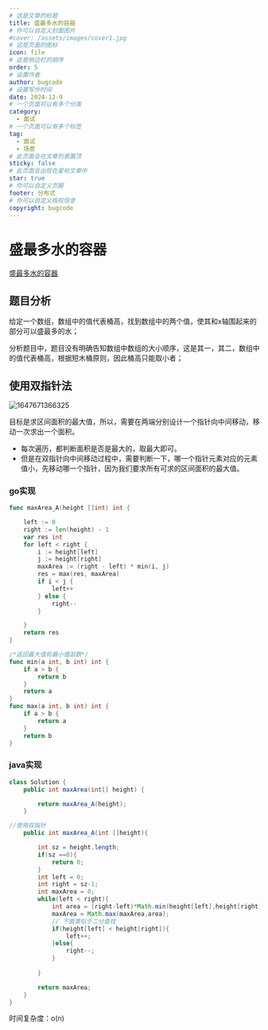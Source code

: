 ```yaml
---
# 这是文章的标题
title: 盛最多水的容器
# 你可以自定义封面图片
#cover: /assets/images/cover1.jpg
# 这是页面的图标
icon: file
# 这是侧边栏的顺序
order: 5
# 设置作者
author: bugcode
# 设置写作时间
date: 2024-12-9
# 一个页面可以有多个分类
category:
  - 面试
# 一个页面可以有多个标签
tag:
  - 面试
  - 场景
# 此页面会在文章列表置顶
sticky: false
# 此页面会出现在星标文章中
star: true
# 你可以自定义页脚
footer: 分布式
# 你可以自定义版权信息
copyright: bugcode
---
```


# 盛最多水的容器

[盛最多水的容器](https://leetcode-cn.com/problems/container-with-most-water/)

## 题目分析

给定一个数组，数组中的值代表桶高，找到数组中的两个值，使其和x轴围起来的部分可以盛最多的水；

分析题目中，题目没有明确告知数组中数组的大小顺序，这是其一，其二，数组中的值代表桶高，根据短木桶原则，因此桶高只能取小者；

## 使用双指针法

![1647671366325](https://tprzfbucket.oss-cn-beijing.aliyuncs.com/hadoop/202203/19/142927-780736.png)

目标是求区间面积的最大值，所以，需要在两端分别设计一个指针向中间移动，移动一次求出一个面积。

- 每次遍历，都判断面积是否是最大的，取最大即可。
- 但是在双指针向中间移动过程中，需要判断一下，哪一个指针元素对应的元素值小，先移动哪一个指针，因为我们要求所有可求的区间面积的最大值。

### go实现

```go
func maxArea_A(height []int) int {

	left := 0
	right := len(height) - 1
	var res int
	for left < right {
		i := height[left]
		j := height[right]
		maxArea := (right - left) * min(i, j)
		res = max(res, maxArea)
		if i < j {
			left++
		} else {
			right--
		}

	}
	return res
}

/*返回最大值和最小值函数*/
func min(a int, b int) int {
	if a > b {
		return b
	}
	return a
}
func max(a int, b int) int {
	if a > b {
		return a
	}
	return b
}

```

### java实现

~~~java
class Solution {
    public int maxArea(int[] height) {

        return maxArea_A(height);
    }

//使用双指针
    public int maxArea_A(int []height){

        int sz = height.length;
        if(sz ==0){
            return 0;
        }
        int left = 0;
        int right = sz-1;
        int maxArea = 0;
        while(left < right){
            int area = (right-left)*Math.min(height[left],height[right]);           
            maxArea = Math.max(maxArea,area);
            // 下面类似于二分查找
            if(height[left] < height[right]){
                left++;
            }else{
                right--;
            }
            
        }

        return maxArea;
    }
}
~~~

时间复杂度：o(n)

